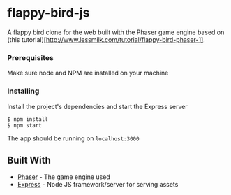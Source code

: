 # flappy-bird-js

A flappy bird clone for the web built with the Phaser game engine based on (this tutorial)[http://www.lessmilk.com/tutorial/flappy-bird-phaser-1].


### Prerequisites

Make sure node and NPM are installed on your machine

### Installing

Install the project's dependencies and start the Express server

```
$ npm install
$ npm start
```

The app should be running on `localhost:3000`

## Built With

* [Phaser](https://phaser.io/) - The game engine used
* [Express](https://expressjs.com/) - Node JS framework/server for serving assets

